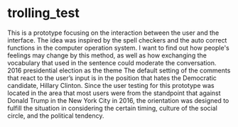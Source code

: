 # trolling_test
This is a prototype focusing on the interaction between the user and the interface. The idea was inspired by the spell checkers and the auto correct functions in the computer operation system. I want to find out how people's feelings may change by this method, as well as how exchanging the vocabulary that used in the sentence could moderate the conversation.
2016 presidential election as the theme
The default setting of the comments that react to the user’s input is in the position that hates the Democratic candidate, Hillary Clinton. Since the user testing for this prototype was located in the area that most users were from the standpoint that against Donald Trump in the New York City in 2016, the orientation was designed to fulfill the situation in considering the certain timing, culture of the social circle, and the political tendency.
